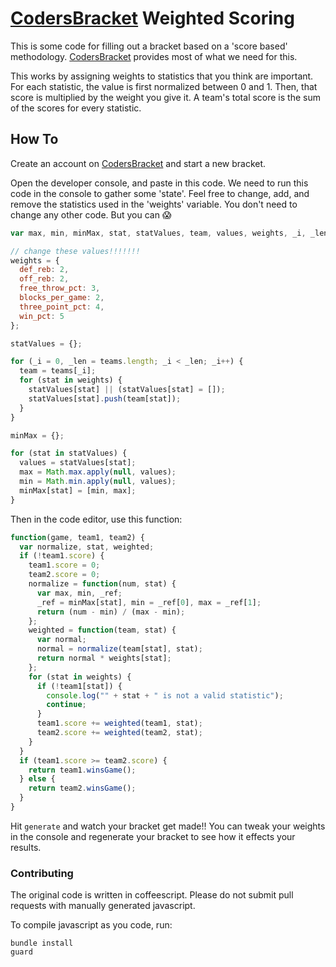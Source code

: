 # [CodersBracket](https://www.codersbracket.com) Weighted Scoring

This is some code for filling out a bracket based on
a 'score based' methodology. [CodersBracket](https://www.codersbracket.com)
provides most of what we need for this.

This works by assigning weights to statistics that
you think are important. For each statistic, the value
is first normalized between 0 and 1. Then, that score is
multiplied by the weight you give it. A team's total
score is the sum of the scores for every statistic.

## How To

Create an account on [CodersBracket](https://www.codersbracket.com)
and start a new bracket.

Open the developer console, and paste in this code.
We need to run this code in the console to gather some 'state'.
Feel free to change, add, and remove the statistics used
in the 'weights' variable. You don't need to change any
other code. But you can :scream:

~~~javascript
var max, min, minMax, stat, statValues, team, values, weights, _i, _len;

// change these values!!!!!!!
weights = {
  def_reb: 2,
  off_reb: 2,
  free_throw_pct: 3,
  blocks_per_game: 2,
  three_point_pct: 4,
  win_pct: 5
};

statValues = {};

for (_i = 0, _len = teams.length; _i < _len; _i++) {
  team = teams[_i];
  for (stat in weights) {
    statValues[stat] || (statValues[stat] = []);
    statValues[stat].push(team[stat]);
  }
}

minMax = {};

for (stat in statValues) {
  values = statValues[stat];
  max = Math.max.apply(null, values);
  min = Math.min.apply(null, values);
  minMax[stat] = [min, max];
}
~~~

Then in the code editor, use this function:

~~~javascript
function(game, team1, team2) {
  var normalize, stat, weighted;
  if (!team1.score) {
    team1.score = 0;
    team2.score = 0;
    normalize = function(num, stat) {
      var max, min, _ref;
      _ref = minMax[stat], min = _ref[0], max = _ref[1];
      return (num - min) / (max - min);
    };
    weighted = function(team, stat) {
      var normal;
      normal = normalize(team[stat], stat);
      return normal * weights[stat];
    };
    for (stat in weights) {
      if (!team1[stat]) {
        console.log("" + stat + " is not a valid statistic");
        continue;
      }
      team1.score += weighted(team1, stat);
      team2.score += weighted(team2, stat);
    }
  }
  if (team1.score >= team2.score) {
    return team1.winsGame();
  } else {
    return team2.winsGame();
  }
}
~~~

Hit `generate` and watch your bracket get made!! You can
tweak your weights in the console and regenerate your
bracket to see how it effects your results.

### Contributing

The original code is written in coffeescript. Please do
not submit pull requests with manually generated javascript.

To compile javascript as you code, run:

~~~
bundle install
guard
~~~